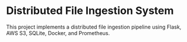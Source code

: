# Distributed File Ingestion System

This project implements a distributed file ingestion pipeline using Flask, AWS S3, SQLite, Docker, and Prometheus. 